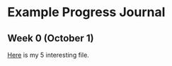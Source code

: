 # Example Progress Journal

## Week 0 (October 1)

[Here](files/example_homework_0.html) is my 5 interesting file. 
